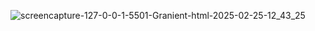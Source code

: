 ![screencapture-127-0-0-1-5501-Granient-html-2025-02-25-12_43_25](https://github.com/user-attachments/assets/808b0164-744f-4bec-beb9-9e1b14bfee7c)
